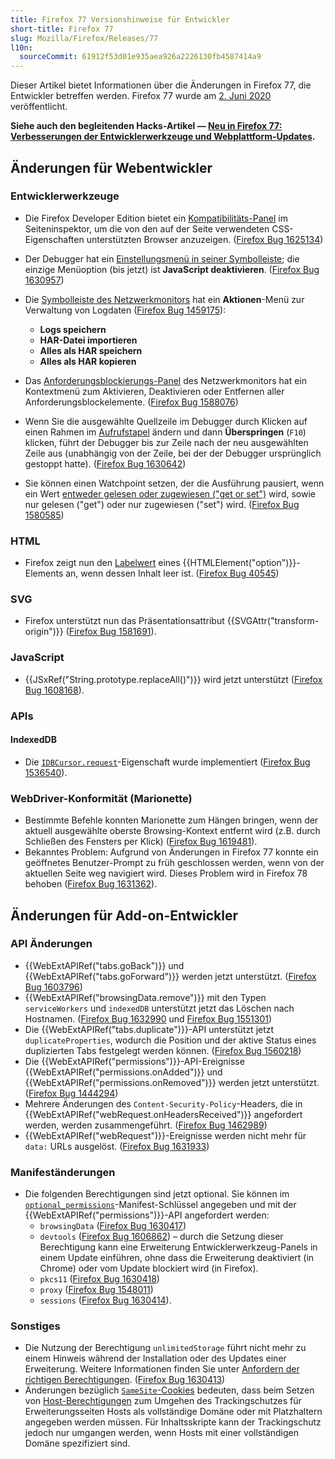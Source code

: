 ```yaml
---
title: Firefox 77 Versionshinweise für Entwickler
short-title: Firefox 77
slug: Mozilla/Firefox/Releases/77
l10n:
  sourceCommit: 61912f53d01e935aea926a2226130fb4587414a9
---
```


Dieser Artikel bietet Informationen über die Änderungen in Firefox 77, die Entwickler betreffen werden. Firefox 77 wurde am [2. Juni 2020](https://wiki.mozilla.org/RapidRelease/Calendar) veröffentlicht.

**Siehe auch den begleitenden Hacks-Artikel — [Neu in Firefox 77: Verbesserungen der Entwicklerwerkzeuge und Webplattform-Updates](https://hacks.mozilla.org/2020/06/new-in-firefox-77-devtool-improvements-and-web-platform-updates/).**

## Änderungen für Webentwickler

### Entwicklerwerkzeuge

- Die Firefox Developer Edition bietet ein [Kompatibilitäts-Panel](https://firefox-source-docs.mozilla.org/devtools-user/page_inspector/ui_tour/index.html#compatibility-view) im Seiteninspektor, um die von den auf der Seite verwendeten CSS-Eigenschaften unterstützten Browser anzuzeigen. ([Firefox Bug 1625134](https://bugzil.la/1625134))
- Der Debugger hat ein [Einstellungsmenü in seiner Symbolleiste](https://firefox-source-docs.mozilla.org/devtools-user/page_inspector/ui_tour/index.html#toolbar); die einzige Menüoption (bis jetzt) ist **JavaScript deaktivieren**. ([Firefox Bug 1630957](https://bugzil.la/1630957))
- Die [Symbolleiste des Netzwerkmonitors](https://firefox-source-docs.mozilla.org/devtools-user/network_monitor/toolbar/index.html) hat ein **Aktionen**-Menü zur Verwaltung von Logdaten ([Firefox Bug 1459175](https://bugzil.la/1459175)):
  - **Logs speichern**
  - **HAR-Datei importieren**
  - **Alles als HAR speichern**
  - **Alles als HAR kopieren**

- Das [Anforderungsblockierungs-Panel](https://firefox-source-docs.mozilla.org/devtools-user/network_monitor/request_list/index.html#blocking-specific-urls) des Netzwerkmonitors hat ein Kontextmenü zum Aktivieren, Deaktivieren oder Entfernen aller Anforderungsblockelemente. ([Firefox Bug 1588076](https://bugzil.la/1588076))
- Wenn Sie die ausgewählte Quellzeile im Debugger durch Klicken auf einen Rahmen im [Aufrufstapel](https://firefox-source-docs.mozilla.org/devtools-user/debugger/ui_tour/index.html#call-stack) ändern und dann **Überspringen** (`F10`) klicken, führt der Debugger bis zur Zeile nach der neu ausgewählten Zeile aus (unabhängig von der Zeile, bei der der Debugger ursprünglich gestoppt hatte). ([Firefox Bug 1630642](https://bugzil.la/1630642))
- Sie können einen Watchpoint setzen, der die Ausführung pausiert, wenn ein Wert [entweder gelesen oder zugewiesen ("get or set")](https://firefox-source-docs.mozilla.org/devtools-user/debugger/how_to/use_watchpoints/index.html#set-a-watchpoint) wird, sowie nur gelesen ("get") oder nur zugewiesen ("set") wird. ([Firefox Bug 1580585](https://bugzil.la/1580585))

### HTML

- Firefox zeigt nun den [Labelwert](/de/docs/Web/HTML/Reference/Elements/option#browser_compatibility) eines {{HTMLElement("option")}}-Elements an, wenn dessen Inhalt leer ist. ([Firefox Bug 40545](https://bugzil.la/40545))

### SVG

- Firefox unterstützt nun das Präsentationsattribut {{SVGAttr("transform-origin")}} ([Firefox Bug 1581691](https://bugzil.la/1581691)).

### JavaScript

- {{JSxRef("String.prototype.replaceAll()")}} wird jetzt unterstützt ([Firefox Bug 1608168](https://bugzil.la/1608168)).

### APIs

#### IndexedDB

- Die [`IDBCursor.request`](/de/docs/Web/API/IDBCursor/request)-Eigenschaft wurde implementiert ([Firefox Bug 1536540](https://bugzil.la/1536540)).

### WebDriver-Konformität (Marionette)

- Bestimmte Befehle konnten Marionette zum Hängen bringen, wenn der aktuell ausgewählte oberste Browsing-Kontext entfernt wird (z.B. durch Schließen des Fensters per Klick) ([Firefox Bug 1619481](https://bugzil.la/1619481)).
- Bekanntes Problem: Aufgrund von Änderungen in Firefox 77 konnte ein geöffnetes Benutzer-Prompt zu früh geschlossen werden, wenn von der aktuellen Seite weg navigiert wird. Dieses Problem wird in Firefox 78 behoben ([Firefox Bug 1631362](https://bugzil.la/1631362)).

## Änderungen für Add-on-Entwickler

### API Änderungen

- {{WebExtAPIRef("tabs.goBack")}} und {{WebExtAPIRef("tabs.goForward")}} werden jetzt unterstützt. ([Firefox Bug 1603796](https://bugzil.la/1603796))
- {{WebExtAPIRef("browsingData.remove")}} mit den Typen `serviceWorkers` und `indexedDB` unterstützt jetzt das Löschen nach Hostnamen. ([Firefox Bug 1632990](https://bugzil.la/1632990) und [Firefox Bug 1551301](https://bugzil.la/1551301))
- Die {{WebExtAPIRef("tabs.duplicate")}}-API unterstützt jetzt `duplicateProperties`, wodurch die Position und der aktive Status eines duplizierten Tabs festgelegt werden können. ([Firefox Bug 1560218](https://bugzil.la/1560218))
- Die {{WebExtAPIRef("permissions")}}-API-Ereignisse {{WebExtAPIRef("permissions.onAdded")}} und {{WebExtAPIRef("permissions.onRemoved")}} werden jetzt unterstützt. ([Firefox Bug 1444294](https://bugzil.la/1444294))
- Mehrere Änderungen des `Content-Security-Policy`-Headers, die in {{WebExtAPIRef("webRequest.onHeadersReceived")}} angefordert werden, werden zusammengeführt. ([Firefox Bug 1462989](https://bugzil.la/1462989))
- {{WebExtAPIRef("webRequest")}}-Ereignisse werden nicht mehr für `data:` URLs ausgelöst. ([Firefox Bug 1631933](https://bugzil.la/1631933))

### Manifeständerungen

- Die folgenden Berechtigungen sind jetzt optional. Sie können im [`optional_permissions`](/de/docs/Mozilla/Add-ons/WebExtensions/manifest.json/optional_permissions)-Manifest-Schlüssel angegeben und mit der {{WebExtAPIRef("permissions")}}-API angefordert werden:
  - `browsingData` ([Firefox Bug 1630417](https://bugzil.la/1630417))
  - `devtools` ([Firefox Bug 1606862](https://bugzil.la/1606862)) – durch die Setzung dieser Berechtigung kann eine Erweiterung Entwicklerwerkzeug-Panels in einem Update einführen, ohne dass die Erweiterung deaktiviert (in Chrome) oder vom Update blockiert wird (in Firefox).
  - `pkcs11` ([Firefox Bug 1630418](https://bugzil.la/1630418))
  - `proxy` ([Firefox Bug 1548011](https://bugzil.la/1548011))
  - `sessions` ([Firefox Bug 1630414](https://bugzil.la/1630414)).

### Sonstiges

- Die Nutzung der Berechtigung `unlimitedStorage` führt nicht mehr zu einem Hinweis während der Installation oder des Updates einer Erweiterung. Weitere Informationen finden Sie unter [Anfordern der richtigen Berechtigungen](https://extensionworkshop.com/documentation/develop/request-the-right-permissions/). ([Firefox Bug 1630413](https://bugzil.la/1630413))
- Änderungen bezüglich [`SameSite`-Cookies](/de/docs/Web/HTTP/Reference/Headers/Set-Cookie#samesitesamesite-value) bedeuten, dass beim Setzen von [Host-Berechtigungen](/de/docs/Mozilla/Add-ons/WebExtensions/manifest.json/permissions#host_permissions) zum Umgehen des Trackingschutzes für Erweiterungsseiten Hosts als vollständige Domäne oder mit Platzhaltern angegeben werden müssen. Für Inhaltsskripte kann der Trackingschutz jedoch nur umgangen werden, wenn Hosts mit einer vollständigen Domäne spezifiziert sind.
